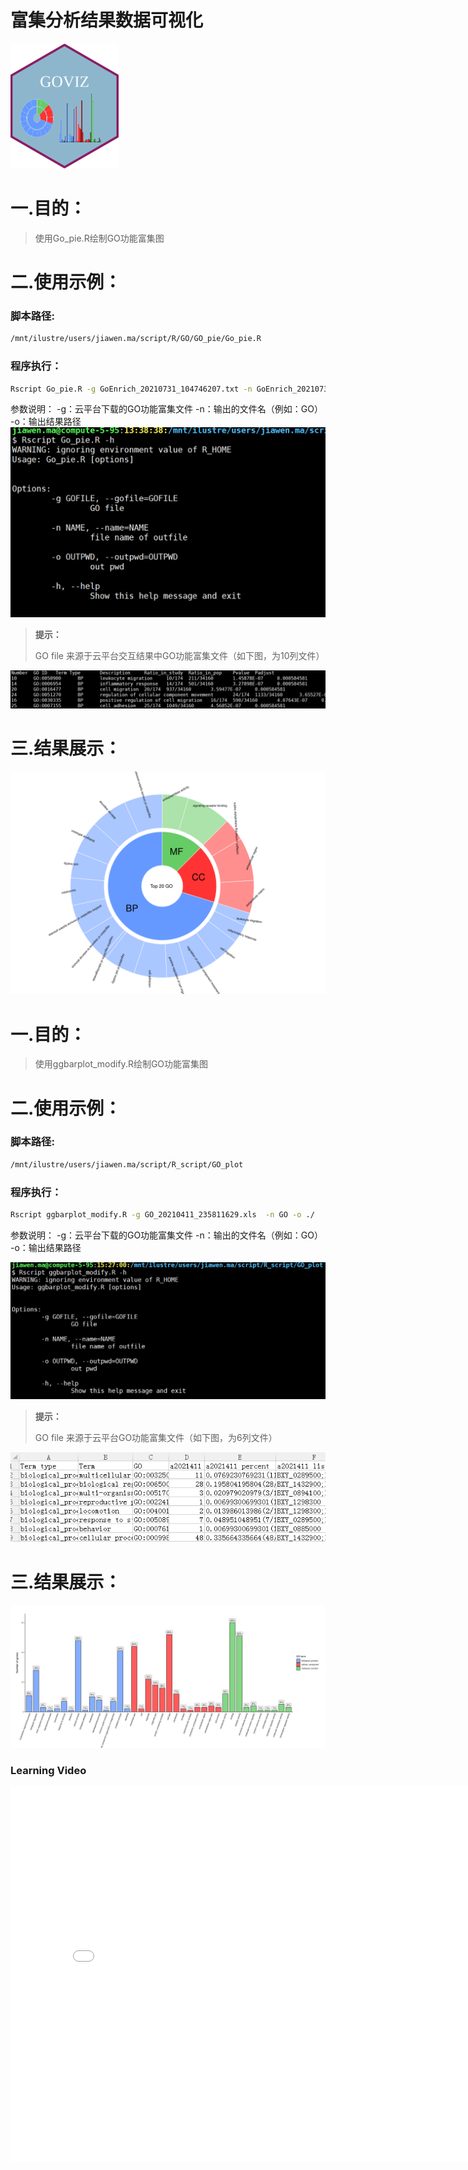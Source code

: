 # 富集分析结果数据可视化



[<img src="GOVIZ.png" height="200"/>]()


# 一.目的：

> 使用Go_pie.R绘制GO功能富集图

# 二.使用示例：

### 脚本路径:


```bash
/mnt/ilustre/users/jiawen.ma/script/R/GO/GO_pie/Go_pie.R
```

### 程序执行：

```bash
Rscript Go_pie.R -g GoEnrich_20210731_104746207.txt -n GoEnrich_20210731_104746207 -o ./
```

参数说明：
-g：云平台下载的GO功能富集文件
-n：输出的文件名（例如：GO）
-o：输出结果路径
![image-20210810134053264](image-20210810134053264.png)

> **提示：**
>
> GO file 来源于云平台交互结果中GO功能富集文件（如下图，为10列文件）

![image-20210810134205633](image-20210810134205633.png)


# 三.结果展示：

![image-20210810134247105](image-20210810134247105.png)



# 一.目的：

> 使用ggbarplot_modify.R绘制GO功能富集图

# 二.使用示例：

### 脚本路径:

```bash
/mnt/ilustre/users/jiawen.ma/script/R_script/GO_plot
```

### 程序执行：

```bash
Rscript ggbarplot_modify.R -g GO_20210411_235811629.xls  -n GO -o ./ 
```

参数说明：
-g：云平台下载的GO功能富集文件
-n：输出的文件名（例如：GO）
-o：输出结果路径


![34351D8F-F5EC-4711-9A15-94522FF5EDB5](34351D8F-F5EC-4711-9A15-94522FF5EDB5.png)

> **提示：**
>
> GO file 来源于云平台GO功能富集文件（如下图，为6列文件）

![3AA9F55D-0DDD-42e4-942F-E49B413ECCBC](3AA9F55D-0DDD-42e4-942F-E49B413ECCBC.png)


# 三.结果展示：

![F1D4C9B7-74A3-4e5a-BD4A-1294736795BF](F1D4C9B7-74A3-4e5a-BD4A-1294736795BF.png)


### Learning Video
<iframe src="//player.bilibili.com/player.html?aid=378781859&bvid=BV1Tf4y137HE&cid=431839460&page=1" height="600" width="800" scrolling="no" border="0" frameborder="no" framespacing="0" allowfullscreen="true"> </iframe>


